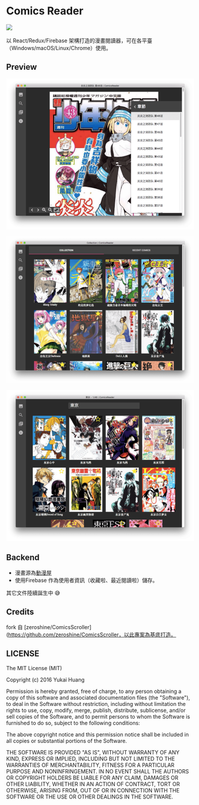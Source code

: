 # Comics Reader

<img src="http://i.imgur.com/tHWdF5a.png" width="200">

以 React/Redux/Firebase 架構打造的漫畫閱讀器，可在各平臺（Windows/macOS/Linux/Chrome）使用。

## Preview

![](docs/images/reader.png)

![](docs/images/collection.png)

![](docs/images/search.png)

## Backend

* 漫畫源為[動漫屋](http://www.dm5.com)
* 使用Firebase 作為使用者資訊（收藏啦、最近閱讀啦）儲存。

其它文件陸續誕生中 😅

## Credits

fork 自 [zeroshine/ComicsScroller](https://github.com/zeroshine/ComicsScroller，以此專案為基底打造。


## LICENSE

The MIT License (MIT)

Copyright (c) 2016 Yukai Huang

Permission is hereby granted, free of charge, to any person obtaining a copy of this software and associated documentation files (the "Software"), to deal in the Software without restriction, including without limitation the rights to use, copy, modify, merge, publish, distribute, sublicense, and/or sell copies of the Software, and to permit persons to whom the Software is furnished to do so, subject to the following conditions:

The above copyright notice and this permission notice shall be included in all copies or substantial portions of the Software.

THE SOFTWARE IS PROVIDED "AS IS", WITHOUT WARRANTY OF ANY KIND, EXPRESS OR IMPLIED, INCLUDING BUT NOT LIMITED TO THE WARRANTIES OF MERCHANTABILITY, FITNESS FOR A PARTICULAR PURPOSE AND NONINFRINGEMENT. IN NO EVENT SHALL THE AUTHORS OR COPYRIGHT HOLDERS BE LIABLE FOR ANY CLAIM, DAMAGES OR OTHER LIABILITY, WHETHER IN AN ACTION OF CONTRACT, TORT OR OTHERWISE, ARISING FROM, OUT OF OR IN CONNECTION WITH THE SOFTWARE OR THE USE OR OTHER DEALINGS IN THE SOFTWARE.
